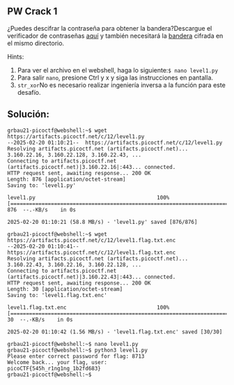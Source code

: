 ## PW Crack 1
¿Puedes descifrar la contraseña para obtener la bandera?Descargue el verificador de contraseñas [aquí](https://artifacts.picoctf.net/c/12/level1.py) y también necesitará la [bandera](https://artifacts.picoctf.net/c/12/level1.flag.txt.enc) cifrada en el mismo directorio.

Hints:
1. Para ver el archivo en el webshell, haga lo siguiente:`$ nano level1.py`
2. Para salir `nano`, presione Ctrl y x y siga las instrucciones en pantalla.
3. `str_xor`No es necesario realizar ingeniería inversa a la función para este desafío.

## Solución:
```
grbau21-picoctf@webshell:~$ wget https://artifacts.picoctf.net/c/12/level1.py
--2025-02-20 01:10:21--  https://artifacts.picoctf.net/c/12/level1.py
Resolving artifacts.picoctf.net (artifacts.picoctf.net)... 3.160.22.16, 3.160.22.128, 3.160.22.43, ...
Connecting to artifacts.picoctf.net (artifacts.picoctf.net)|3.160.22.16|:443... connected.
HTTP request sent, awaiting response... 200 OK
Length: 876 [application/octet-stream]
Saving to: 'level1.py'

level1.py                                       100%[======================================================================================================>]     876  --.-KB/s    in 0s      

2025-02-20 01:10:21 (58.8 MB/s) - 'level1.py' saved [876/876]

grbau21-picoctf@webshell:~$ wget https://artifacts.picoctf.net/c/12/level1.flag.txt.enc
--2025-02-20 01:10:41--  https://artifacts.picoctf.net/c/12/level1.flag.txt.enc
Resolving artifacts.picoctf.net (artifacts.picoctf.net)... 3.160.22.43, 3.160.22.16, 3.160.22.128, ...
Connecting to artifacts.picoctf.net (artifacts.picoctf.net)|3.160.22.43|:443... connected.
HTTP request sent, awaiting response... 200 OK
Length: 30 [application/octet-stream]
Saving to: 'level1.flag.txt.enc'

level1.flag.txt.enc                             100%[======================================================================================================>]      30  --.-KB/s    in 0s      

2025-02-20 01:10:42 (1.56 MB/s) - 'level1.flag.txt.enc' saved [30/30]

grbau21-picoctf@webshell:~$ nano level1.py
grbau21-picoctf@webshell:~$ python3 level1.py
Please enter correct password for flag: 8713
Welcome back... your flag, user:
picoCTF{545h_r1ng1ng_1b2fd683}
grbau21-picoctf@webshell:~$
```